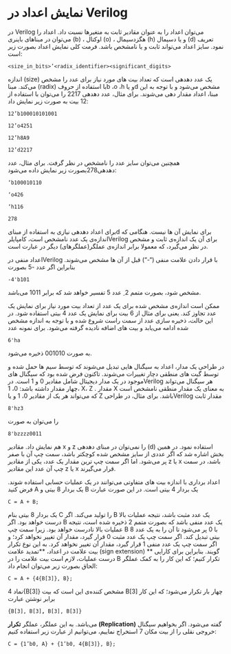 # نمایش اعداد در Verilog

در Verilog می‌توان اعداد را به عنوان مقادیر ثابت به متغیرها نسبت داد. اعداد را می‌توان در مبناهای باینری \(b\) ، اوکتال \(o\) ، هگزدسیمال \(h\) و یا دسیمال \(d\) تعریف نمود. سایز اعداد می‌تواند ثابت و یا نامشخص باشد. فرمت کلی نمایش اعداد بصورت زیر است:

`<size_in_bits>’<radix_identifier><significant_digits>`

اندازه \(size\) یک عدد دهدهی است که تعداد بیت های مورد نیاز برای عدد را مشخص می‌کند. مبنا \(radix\) با استفاده از حروفb ،o ،h و یاd مشخص می‌شود و با توجه به این مبنا، اعداد مقدار دهی می‌شوند. برای مثال، عدد دهدهی 2217 را می‌توان با استفاده از 12 بیت به صورت زیر نمایش داد:

`12’b100010101001`

`12’o4251`

`12’h8A9`

`12’d2217`

همچنین می‌توان سایز عدد را نامشخص در نظر گرفت. برای مثال، عدد دهدهی278بصورت زیر نمایش داده می‌شود:

`‘b100010110`

`‘o426`

`‘h116`

`278`

برای اعداد دهدهی نیازی به استفاده از مبنایd برای نمایش آن ها نیست. هنگامی که اندازه‌ی یک عدد نامشخص است، کامپایلرVerilog برای آن یک اندازه‌ی ثابت و مشخص در نظر می‌گیرد، که معمولا برابر اندازه‌ی عملگر\(عملگرهای\) دیگر در عبارت است.

اعداد منفی درVerilog با قرار دادن علامت منفی \(“-“\) قبل از آن ها مشخص می‌شوند. بنابراین اگر عدد -5 بصورت

`-4'b101`

مشخص شود، بصورت متمم 2 ِ عدد 5 تفسیر خواهد شد که برابر 1011 می‌باشد.

ممکن است اندازه‌ی مشخص شده برای یک عدد از تعداد بیت مورد نیاز برای نمایش یک عدد تجاوز کند. یعنی برای مثال از 6 بیت برای نمایش یک عدد 4 بیتی استفاده شود. در این حالت، ذخیره سازی عدد از سمت راست شروع شده و با توجه به اندازه مشخص شده ادامه می‌یابد و بیت های اضافه نادیده گرفته می‌شود. برای نمونه عدد

`6'ha`

به صورت 001010 ذخیره می‌شود.

در طراحی یک مدار، اعداد به سیگنال هایی تبدیل می‌شوند که توسط سیم ها حمل شده و توسط گیت های منطقی دچار تغییرات می‌شوند. تاکنون فرض شده بود که سیگنال های موجود در یک مدار دیجیتال شامل مقادیر 0 و 1 است. درVerilog هر سیگنال می‌تواند چهار مقدار داشته باشد: 0، 1، X، Z . مقدار X به معنای یک مقدار منطقی نامشخص است که می‌تواند هر یک از مقادیر 0، 1 و یا Z باشد. برای مثال، در طراحیVerilog مقدار ثابت

`8'hz3`

را می‌توان به صورت

`8'bzzzz0011`

هم نمایش داد. مقادیر x و z را نمی‌توان در مبنای دهدهی \(d\) استفاده نمود. در همین بخش اشاره شد که اگر عددی از سایز مشخص شده کوچکتر باشد، سمت چپ آن با صفر پر می‌شود. اما اگر سمت چپ ترین مقدار یک عدد، یکی از مقادیر z یا x باشد، در سمت چپ آن عدد این مقادیر z یا x قرار می‌گیرند.

اعداد برداری با اندازه بیت های متفاوتی می‌توانند در یک عملیات حسابی استفاده شوند. فرض کنید A یک بردار 8 بیتی و B یک بردار 4 بیتی است. در این صورت عبارت

`C = A + B;`

یک بردار 8 بیتی بنام C را تولید می‌کند. اگر B یک عدد مثبت باشد، نتیجه عملیات بالا درست خواهد بود. اگر B یک عدد منفی باشد که بصورت متمم 2 ذخیره شده است، نتیجه عملیات بالا نادرست خواهد بود. زیرا سمت چپ B با 0 پر می‌شود تا آن را به یک عدد 8 بیتی تبدیل کند. اگر سمت چپ یک عدد مثبت 0 قرار گیرد، مقدار آن تغییر نخواهد کرد؛ و اگر سمت چپ یک عدد منفی 1 قرار گیرد، مقدار آن تغییر نخواهد کرد. به این نوع تکرار بیت علامت در اعداد، **تمدید علامت \(sign extension\) ** گویند. بنابراین برای کارایی درست عملیات، لازم است بیت علامت را در B تکرار کنیم؛ که این کار را به کمک عملگر الحاق بصورت زیر می‌توان انجام داد:

`C = A + {4{B[3]}, B};`

نماد 4{B\[3\]} مشخص کننده‌ی این است که بیت B\[3\] چهار بار تکرار می‌شود؛ که این کار برابر نوشتن عبارت

`{B[3], B[3]`**`, `**`B[3], B[3]}`

می‌باشد. به این عملگر، عملگر **تکرار  \(Replication\)** گفته می‌شود. اگر بخواهیم سیگنال خروجی نقلی را از بیت مکان 7 استخراج نماییم، می‌توانیم از عبارت زیر استفاده کنیم:

`C = {1’b0, A} + {1’b0, 4{B[3]}, B};`


